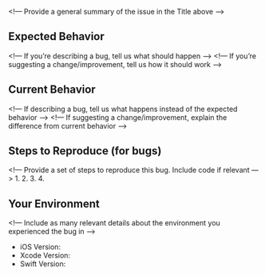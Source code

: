 <!— Provide a general summary of the issue in the Title above —>

## Expected Behavior
<!— If you’re describing a bug, tell us what should happen —>
<!— If you’re suggesting a change/improvement, tell us how it should work —>

## Current Behavior
<!— If describing a bug, tell us what happens instead of the expected behavior —>
<!— If suggesting a change/improvement, explain the difference from current behavior —>

## Steps to Reproduce (for bugs)
<!— Provide a set of steps to reproduce this bug. Include code if relevant —>
1.
2.
3.
4.


## Your Environment
<!— Include as many relevant details about the environment you experienced the bug in —>
* iOS Version:
* Xcode Version:
* Swift Version:
